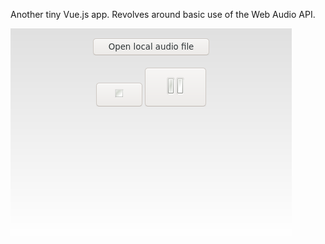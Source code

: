 
Another tiny Vue.js app. Revolves around basic use of the Web Audio API.

![A tiny page. Long button at top "open local audio file", thick stop button at bottom left, relatively larger pause button at bottom right. All against a grey-white gradient background](screenshot.png)
